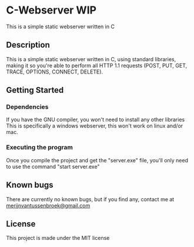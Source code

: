# C-Webserver WIP
This is a simple static webserver written in C

## Description

This is a simple static webserver written in C, using standard libraries, making it so you're able to perform all HTTP 1.1 requests (POST, PUT, GET, TRACE, OPTIONS, CONNECT, DELETE).

## Getting Started
### Dependencies
If you have the GNU compiler, you won't need to install any other libraries
This is specifically a windows webserver, this won't work on linux and/or mac.
### Executing the program
Once you compile the project and get the "server.exe" file, you'll only need to use the command "start server.exe"

## Known bugs
There are currently no known bugs, but if you find any, contact me at merijnvantussenbroek@gmail.com

## License
This project is made under the MIT license
